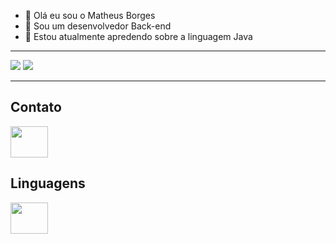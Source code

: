 - 👋 Olá eu sou o Matheus Borges
- 👀 Sou um desenvolvedor Back-end
- 🌱 Estou atualmente apredendo sobre a linguagem Java
 
----

<div>

 <img heigth="150em" src="https://github-readme-stats.vercel.app/api?username=matheusboeges&show_icons=true&theme=tokyonight"/>

  <img heigth="150em" src="https://github-readme-stats.vercel.app/api/top-langs/?username=matheusboeges&layout=compact"/>

<div>


----

## Contato

<a href="https://www.linkedin.com/in/matheus-borges-5bab89228/">

 <img src="https://cdn.jsdelivr.net/gh/devicons/devicon@latest/icons/linkedin/linkedin-original.svg" align="center" height="50" width="60">

 </a>

## Linguagens

<div>

 <img src="https://cdn.jsdelivr.net/gh/devicons/devicon@latest/icons/java/java-original.svg" align="center" height="50" width="60">

<div>

 
<!---
MatheusBoeges/MatheusBoeges is a ✨ special ✨ repository because its `README.md` (this file) appears on your GitHub profile.
You can click the Preview link to take a look at your changes.
--->

